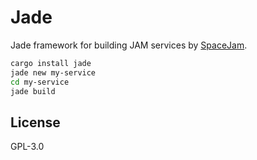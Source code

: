 # Jade

Jade framework for building JAM services by [SpaceJam](https://spacejam.app).

```bash
cargo install jade
jade new my-service
cd my-service
jade build
```

## License

GPL-3.0
